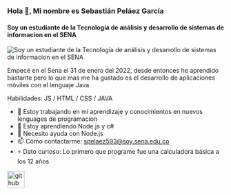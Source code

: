 ### Hola 👋, Mi nombre es Sebastián Peláez García
#### Soy un estudiante de la Tecnología de análisis y desarrollo de sistemas de informacion en el SENA
![Soy un estudiante de la Tecnología de análisis y desarrollo de sistemas de informacion en el SENA](https://github.com/SebastianPG2472769)

Empecé en el Sena el 31 de enero del 2022, desde entonces he aprendido bastante pero lo que mas me ha gustado es el desarrollo de aplicaciones móviles con el lenguaje Java 

Habilidades:  JS / HTML / CSS / JAVA 

- 🔭 Estoy trabajando en mi aprendizaje y conocimientos en nuevos lenguages de programacion 
- 🌱 Estoy aprendiendo Node.js y c# 
- 🤔 Necesito ayuda con Node.js 
- 📫 Cómo contactarme: spelaez593@soy.sena.edu.co 
- ⚡ Dato curioso: Lo primero que programe fue una calculadora básica a los 12 años 


[<img src='https://cdn.jsdelivr.net/npm/simple-icons@3.0.1/icons/github.svg' alt='github' height='40'>](https://github.com/SebastianPG2472769)  

